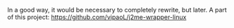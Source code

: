In a good way, it would be necessary to completely rewrite, but later. A part of this project: https://github.com/vipaoL/j2me-wrapper-linux
